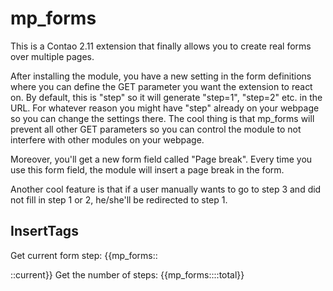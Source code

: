 mp_forms
========

This is a Contao 2.11 extension that finally allows you to create real forms over multiple pages.

After installing the module, you have a new setting in the form definitions where you can define the GET parameter
you want the extension to react on. By default, this is "step" so it will generate "step=1", "step=2" etc. in the URL.
For whatever reason you might have "step" already on your webpage so you can change the settings there.
The cool thing is that mp_forms will prevent all other GET parameters so you can control the module to not interfere with
other modules on your webpage.

Moreover, you'll get a new form field called "Page break". Every time you use this form field, the module will insert a
page break in the form.

Another cool feature is that if a user manually wants to go to step 3 and did not fill in step 1 or 2, he/she'll be redirected
to step 1.

InsertTags
---

Get current form step:   {{mp_forms::<form id>::current}}
Get the number of steps: {{mp_forms::<form id>::total}}
